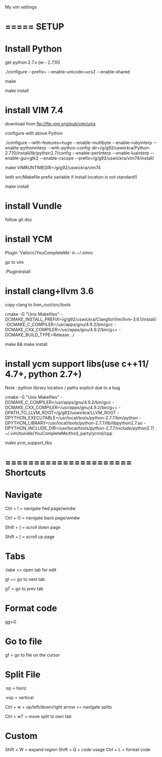 My vim settings


=====
SETUP
======

Install Python
===============
get python 2.7.x (ie:- 2.7.10)

./configure --prefix= --enable-unicode=ucs2 --enable-shared

make 

make install

install VIM 7.4
===============
download from ftp://ftp.vim.org/pub/vim/unix

configure with above  Python

./configure --with-features=huge --enable-multibyte --enable-rubyinterp --enable-pythoninterp --with-python-config-dir=/g/g92/uswickra/Python-2.7.10/install/lib/python2.7/config --enable-perlinterp --enable-luainterp --enable-gui=gtk2 --enable-cscope --prefix=/g/g92/uswickra/vim74/install/

make VIMRUNTIMEDIR=/g/g92/uswickra/vim74

(edit src/Makefile prefix variable if install location is not standard!)

make install

install Vundle
==============
follow git doc

install YCM
=============

Plugin 'Valloric/YouCompleteMe' in ~/.vimrc

go to vim

:PluginInstall

install clang+llvm 3.6
=======================
copy clang to llvm_root/src/tools

cmake -G "Unix Makefiles" -DCMAKE_INSTALL_PREFIX=/g/g92/uswickra/ClangforVim/llvm-3.6.1/install/ -DCMAKE_C_COMPILER=/usr/apps/gnu/4.9.2/bin/gcc -DCMAKE_CXX_COMPILER=/usr/apps/gnu/4.9.2/bin/g++ -DCMAKE_BUILD_TYPE=Release ../

make && make install

install ycm support libs(use c++11/ 4.7+, python 2.7+)
=======================================================
Note : python library location / paths explicit due to a bug

cmake -G "Unix Makefiles" -DCMAKE_C_COMPILER=/usr/apps/gnu/4.9.2/bin/gcc -DCMAKE_CXX_COMPILER=/usr/apps/gnu/4.9.2/bin/g++ -DPATH_TO_LLVM_ROOT=/g/g92/uswickra/LLVM_ROOT  -DPYTHON_EXECUTABLE=/usr/local/tools/python-2.7.7/bin/python -DPYTHON_LIBRARY=/usr/local/tools/python-2.7.7/lib/libpython2.7.so -DPYTHON_INCLUDE_DIR=/usr/local/tools/python-2.7.7/include/python2.7/ . ~/.vim/bundle/YouCompleteMe/third_party/ycmd/cpp

make ycm_support_libs


======================
Shortcuts
======================


Navigate 
=========

Ctrl + I = navigate fwd page/windw

Ctrl + O = navigate back page/windw

Shift + ] = scroll down page

Shift + [ = scroll up page


Tabs
==========

:tabe == open tab for edit

gt == go to next tab

gT = go to prev tab


Format code
=============

gg=G

Go to file
============

gf = go to file on the cursor


Split File
=============

:sp = horiz

:vsp = vertical

Ctrl + w + up/left/down/right arrow == navigate splits

Ctrl + wT = move split to own tab

Custom
=========
Shift + W = expand region
Shift + Q = code usage
Ctrl  + L = format code

